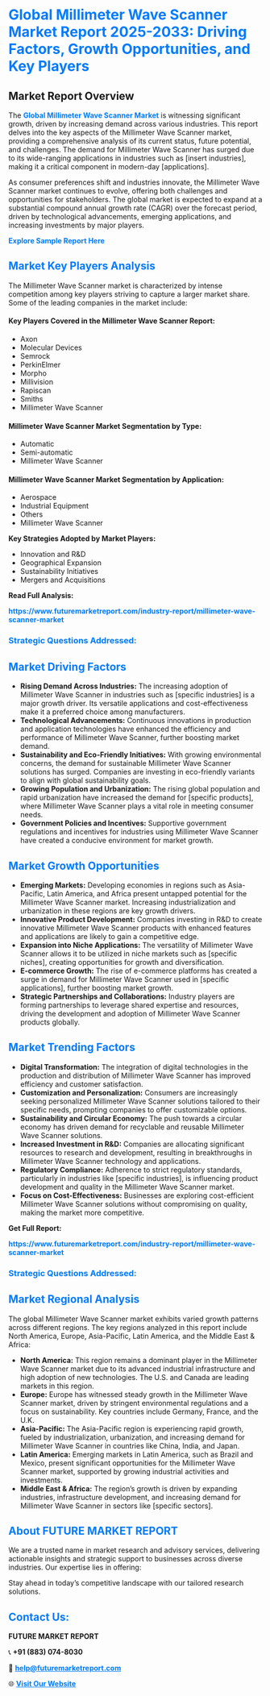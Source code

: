<h1 style="color: #007BFF;">Global Millimeter Wave Scanner Market Report 2025-2033: Driving Factors, Growth Opportunities, and Key Players</h1>

<section id="overview">
<h2>Market Report Overview</h2>
<p>The <a href="https://www.futuremarketreport.com/industry-report/millimeter-wave-scanner-market" style="color: #007BFF; text-decoration: none;"><strong>Global Millimeter Wave Scanner Market</strong></a> is witnessing significant growth, driven by increasing demand across various industries. This report delves into the key aspects of the Millimeter Wave Scanner market, providing a comprehensive analysis of its current status, future potential, and challenges. The demand for Millimeter Wave Scanner has surged due to its wide-ranging applications in industries such as [insert industries], making it a critical component in modern-day [applications].</p>
<p>As consumer preferences shift and industries innovate, the Millimeter Wave Scanner market continues to evolve, offering both challenges and opportunities for stakeholders. The global market is expected to expand at a substantial compound annual growth rate (CAGR) over the forecast period, driven by technological advancements, emerging applications, and increasing investments by major players.</p>
</section>

<section id="overview">
<p><a href="https://www.futuremarketreport.com/request-sample/reportId=99564" style="color: #007BFF; text-decoration: none;"><strong>Explore Sample Report Here</strong></a></p>
</section>

<section id="key-players">
<h2 style="color: #007BFF;">Market Key Players Analysis</h2>
<p>The Millimeter Wave Scanner market is characterized by intense competition among key players striving to capture a larger market share. Some of the leading companies in the market include:</p>
<h4>Key Players Covered in the Millimeter Wave Scanner Report:</h4>
<ul><li>Axon</li><li>Molecular Devices</li><li>Semrock</li><li>PerkinElmer</li><li>Morpho</li><li>Millivision</li><li>Rapiscan</li><li>Smiths</li><li>Millimeter Wave Scanner</li></ul>
<h4>Millimeter Wave Scanner Market Segmentation by Type:</h4>
<ul><li>Automatic</li><li>Semi-automatic</li><li>Millimeter Wave Scanner</li></ul>

<h4>Millimeter Wave Scanner Market Segmentation by Application:</h4>
<ul><li>Aerospace</li><li>Industrial Equipment</li><li>Others</li><li>Millimeter Wave Scanner</li></ul>
<p><strong>Key Strategies Adopted by Market Players:</strong></p>
<ul>
<li>Innovation and R&D</li>
<li>Geographical Expansion</li>
<li>Sustainability Initiatives</li>
<li>Mergers and Acquisitions</li>
</ul>
</section>

<section>
<p><strong>Read Full Analysis: </strong></p><a href="https://www.futuremarketreport.com/industry-report/millimeter-wave-scanner-market" style="color: #007BFF; text-decoration: none;"><strong>https://www.futuremarketreport.com/industry-report/millimeter-wave-scanner-market</strong></a>
<h3 style="color: #007BFF;">Strategic Questions Addressed:</h3>
</section>

<section id="driving-factors">
<h2 style="color: #007BFF;">Market Driving Factors</h2>
<ul>
<li><strong>Rising Demand Across Industries:</strong> The increasing adoption of Millimeter Wave Scanner in industries such as [specific industries] is a major growth driver. Its versatile applications and cost-effectiveness make it a preferred choice among manufacturers.</li>
<li><strong>Technological Advancements:</strong> Continuous innovations in production and application technologies have enhanced the efficiency and performance of Millimeter Wave Scanner, further boosting market demand.</li>
<li><strong>Sustainability and Eco-Friendly Initiatives:</strong> With growing environmental concerns, the demand for sustainable Millimeter Wave Scanner solutions has surged. Companies are investing in eco-friendly variants to align with global sustainability goals.</li>
<li><strong>Growing Population and Urbanization:</strong> The rising global population and rapid urbanization have increased the demand for [specific products], where Millimeter Wave Scanner plays a vital role in meeting consumer needs.</li>
<li><strong>Government Policies and Incentives:</strong> Supportive government regulations and incentives for industries using Millimeter Wave Scanner have created a conducive environment for market growth.</li>
</ul>
</section>

<section id="growth-opportunities">
<h2 style="color: #007BFF;">Market Growth Opportunities</h2>
<ul>
<li><strong>Emerging Markets:</strong> Developing economies in regions such as Asia-Pacific, Latin America, and Africa present untapped potential for the Millimeter Wave Scanner market. Increasing industrialization and urbanization in these regions are key growth drivers.</li>
<li><strong>Innovative Product Development:</strong> Companies investing in R&D to create innovative Millimeter Wave Scanner products with enhanced features and applications are likely to gain a competitive edge.</li>
<li><strong>Expansion into Niche Applications:</strong> The versatility of Millimeter Wave Scanner allows it to be utilized in niche markets such as [specific niches], creating opportunities for growth and diversification.</li>
<li><strong>E-commerce Growth:</strong> The rise of e-commerce platforms has created a surge in demand for Millimeter Wave Scanner used in [specific applications], further boosting market growth.</li>
<li><strong>Strategic Partnerships and Collaborations:</strong> Industry players are forming partnerships to leverage shared expertise and resources, driving the development and adoption of Millimeter Wave Scanner products globally.</li>
</ul>
</section>

<section id="trending-factors">
<h2 style="color: #007BFF;">Market Trending Factors</h2>
<ul>
<li><strong>Digital Transformation:</strong> The integration of digital technologies in the production and distribution of Millimeter Wave Scanner has improved efficiency and customer satisfaction.</li>
<li><strong>Customization and Personalization:</strong> Consumers are increasingly seeking personalized Millimeter Wave Scanner solutions tailored to their specific needs, prompting companies to offer customizable options.</li>
<li><strong>Sustainability and Circular Economy:</strong> The push towards a circular economy has driven demand for recyclable and reusable Millimeter Wave Scanner solutions.</li>
<li><strong>Increased Investment in R&D:</strong> Companies are allocating significant resources to research and development, resulting in breakthroughs in Millimeter Wave Scanner technology and applications.</li>
<li><strong>Regulatory Compliance:</strong> Adherence to strict regulatory standards, particularly in industries like [specific industries], is influencing product development and quality in the Millimeter Wave Scanner market.</li>
<li><strong>Focus on Cost-Effectiveness:</strong> Businesses are exploring cost-efficient Millimeter Wave Scanner solutions without compromising on quality, making the market more competitive.</li>
</ul>
</section>

<section>
<p><strong>Get Full Report: </strong></p><a href="https://www.futuremarketreport.com/industry-report/millimeter-wave-scanner-market" style="color: #007BFF; text-decoration: none;"><strong>https://www.futuremarketreport.com/industry-report/millimeter-wave-scanner-market</strong></a>
<h3 style="color: #007BFF;">Strategic Questions Addressed:</h3>
</section>


<section id="regional-analysis">
<h2 style="color: #007BFF;">Market Regional Analysis</h2>
<p>The global Millimeter Wave Scanner market exhibits varied growth patterns across different regions. The key regions analyzed in this report include North America, Europe, Asia-Pacific, Latin America, and the Middle East & Africa:</p>
<ul>
<li><strong>North America:</strong> This region remains a dominant player in the Millimeter Wave Scanner market due to its advanced industrial infrastructure and high adoption of new technologies. The U.S. and Canada are leading markets in this region.</li>
<li><strong>Europe:</strong> Europe has witnessed steady growth in the Millimeter Wave Scanner market, driven by stringent environmental regulations and a focus on sustainability. Key countries include Germany, France, and the U.K.</li>
<li><strong>Asia-Pacific:</strong> The Asia-Pacific region is experiencing rapid growth, fueled by industrialization, urbanization, and increasing demand for Millimeter Wave Scanner in countries like China, India, and Japan.</li>
<li><strong>Latin America:</strong> Emerging markets in Latin America, such as Brazil and Mexico, present significant opportunities for the Millimeter Wave Scanner market, supported by growing industrial activities and investments.</li>
<li><strong>Middle East & Africa:</strong> The region’s growth is driven by expanding industries, infrastructure development, and increasing demand for Millimeter Wave Scanner in sectors like [specific sectors].</li>
</ul>
</section>

<footer>
<h2 style="color: #007BFF;">About FUTURE MARKET REPORT</h2>
<p>We are a trusted name in market research and advisory services, delivering actionable insights and strategic support to businesses across diverse industries. Our expertise lies in offering:</p>

<p>Stay ahead in today’s competitive landscape with our tailored research solutions.</p>

<h2 style="color: #007BFF;">Contact Us:</h2>
<p><strong>FUTURE MARKET REPORT</strong></p>
<p>📞 <strong>+91 (883) 074-8030</strong></p>
<p>📧 <strong><a href="mailto:help@futuremarketreport.com" style="color: #007BFF;">help@futuremarketreport.com</a></strong></p>
<p>🌐 <strong><a href="https://www.futuremarketreport.com/" style="color: #007BFF;">Visit Our Website</a></strong></p>
</footer>